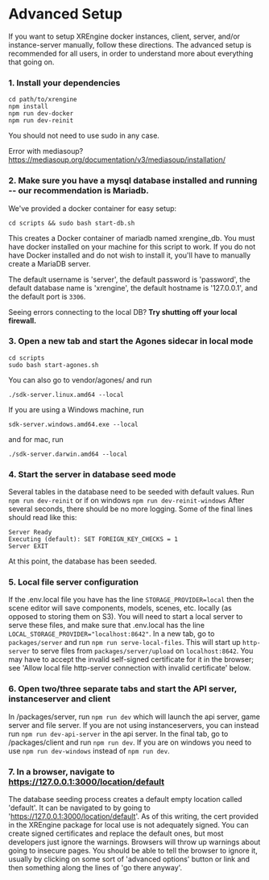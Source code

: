 # Advanced Setup

If you want to setup XREngine docker instances, client, server, and/or
instance-server manually, follow these directions. The advanced setup is recommended
for all users, in order to understand more about everything that going on.

### 1.  Install your dependencies
```
cd path/to/xrengine
npm install
npm run dev-docker
npm run dev-reinit
```

You should not need to use sudo in any case.

Error with mediasoup? https://mediasoup.org/documentation/v3/mediasoup/installation/

### 2. Make sure you have a mysql database installed and running -- our recommendation is Mariadb.

We've provided a docker container for easy setup:

```
cd scripts && sudo bash start-db.sh
```

This creates a Docker container of mariadb named xrengine_db. You must have
docker installed on your machine for this script to work.
If you do not have Docker installed and do not wish to install it, you'll have
to manually create a MariaDB server.

The default username is 'server', the default password is 'password', the
default database name is 'xrengine', the default hostname is '127.0.0.1', and
the default port is `3306`.

Seeing errors connecting to the local DB? **Try shutting off your local firewall.**

### 3. Open a new tab and start the Agones sidecar in local mode

```
cd scripts
sudo bash start-agones.sh
```

You can also go to vendor/agones/ and run

```./sdk-server.linux.amd64 --local```

If you are using a Windows machine, run

```sdk-server.windows.amd64.exe --local```

and for mac, run

```./sdk-server.darwin.amd64 --local```

### 4. Start the server in database seed mode

Several tables in the database need to be seeded with default values.
Run ```npm run dev-reinit``` or if on windows ```npm run dev-reinit-windows```
After several seconds, there should be no more logging.
Some of the final lines should read like this:
```
Server Ready
Executing (default): SET FOREIGN_KEY_CHECKS = 1
Server EXIT
```

At this point, the database has been seeded.

### 5. Local file server configuration
If the .env.local file you have has the line
```STORAGE_PROVIDER=local```
then the scene editor will save components, models, scenes, etc. locally
(as opposed to storing them on S3). You will need to start a local server
to serve these files, and make sure that .env.local has the line
```LOCAL_STORAGE_PROVIDER="localhost:8642"```.
In a new tab, go to ```packages/server``` and run ```npm run serve-local-files```.
This will start up ```http-server``` to serve files from ```packages/server/upload```
on ```localhost:8642```.
You may have to accept the invalid self-signed certificate for it in the browser;
see 'Allow local file http-server connection with invalid certificate' below.

### 6. Open two/three separate tabs and start the API server, instanceserver and client
In /packages/server, run ```npm run dev``` which will launch the api server, game server and file server.
If you are not using instanceservers, you can instead run ```npm run dev-api-server``` in the api server.
In the final tab, go to /packages/client and run ```npm run dev```.
If you are on windows you need to use ```npm run dev-windows``` instead of ```npm run dev```.

### 7. In a browser, navigate to https://127.0.0.1:3000/location/default
The database seeding process creates a default empty location called 'default'.
It can be navigated to by going to 'https://127.0.0.1:3000/location/default'.
As of this writing, the cert provided in the XREngine package for local use is
not adequately signed. You can create signed certificates and replace the
default ones, but most developers just ignore the warnings. Browsers will throw
up warnings about going to insecure pages. You should be able to tell the browser
to ignore it, usually by clicking on some sort of 'advanced options' button or
link and then something along the lines of 'go there anyway'.
